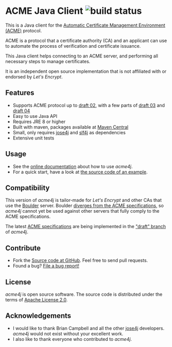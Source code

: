 # ACME Java Client ![build status](https://shredzone.org/badge/acme4j.svg)

This is a Java client for the [Automatic Certificate Management Environment (ACME)](https://tools.ietf.org/html/draft-ietf-acme-acme-06) protocol.

ACME is a protocol that a certificate authority (CA) and an applicant can use to automate the process of verification and certificate issuance.

This Java client helps connecting to an ACME server, and performing all necessary steps to manage certificates.

It is an independent open source implementation that is not affiliated with or endorsed by _Let's Encrypt_.

## Features

* Supports ACME protocol up to [draft 02](https://tools.ietf.org/html/draft-ietf-acme-acme-02), with a few parts of [draft 03](https://tools.ietf.org/html/draft-ietf-acme-acme-03) and [draft 04](https://tools.ietf.org/html/draft-ietf-acme-acme-04)
* Easy to use Java API
* Requires JRE 8 or higher
* Built with maven, packages available at [Maven Central](http://search.maven.org/#search|ga|1|g%3A%22org.shredzone.acme4j%22)
* Small, only requires [jose4j](https://bitbucket.org/b_c/jose4j/wiki/Home) and [slf4j](http://www.slf4j.org/) as dependencies
* Extensive unit tests

## Usage

* See the [online documentation](https://shredzone.org/maven/acme4j/) about how to use _acme4j_.
* For a quick start, have a look at [the source code of an example](https://github.com/shred/acme4j/blob/master/acme4j-example/src/main/java/org/shredzone/acme4j/ClientTest.java).

## Compatibility

This version of _acme4j_ is tailor-made for _Let's Encrypt_ and other CAs that use the [Boulder](https://github.com/letsencrypt/boulder) server. Boulder [diverges from the ACME specifications](https://github.com/letsencrypt/boulder/blob/master/docs/acme-divergences.md), so _acme4j_ cannot yet be used against other servers that fully comply to the ACME specifications.

The latest [ACME specifications](https://github.com/ietf-wg-acme/acme) are being implemented in the ["draft" branch](https://github.com/shred/acme4j/tree/draft) of _acme4j_.

## Contribute

* Fork the [Source code at GitHub](https://github.com/shred/acme4j). Feel free to send pull requests.
* Found a bug? [File a bug report!](https://github.com/shred/acme4j/issues)

## License

_acme4j_ is open source software. The source code is distributed under the terms of [Apache License 2.0](http://www.apache.org/licenses/LICENSE-2.0).

## Acknowledgements

* I would like to thank Brian Campbell and all the other [jose4j](https://bitbucket.org/b_c/jose4j/wiki/Home) developers. _acme4j_ would not exist without your excellent work.
* I also like to thank everyone who contributed to _acme4j_.
